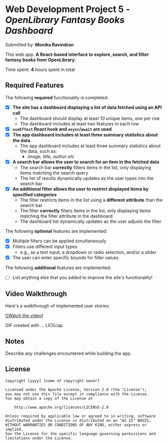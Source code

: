 # Web Development Project 5 - *OpenLibrary Fantasy Books Dashboard*

Submitted by: **Monika Ravindran**

This web app: **A React-based interface to explore, search, and filter fantasy books from OpenLibrary.**

Time spent: **4** hours spent in total

## Required Features

The following **required** functionality is completed:

- [x] **The site has a dashboard displaying a list of data fetched using an API call**
  - The dashboard should display at least 10 unique items, one per row
  - The dashboard includes at least two features in each row
- [x] **`useEffect` React hook and `async`/`await` are used**
- [x] **The app dashboard includes at least three summary statistics about the data** 
  - The app dashboard includes at least three summary statistics about the data, such as:
    - *image, title, author etc*
- [x] **A search bar allows the user to search for an item in the fetched data**
  - The search bar **correctly** filters items in the list, only displaying items matching the search query
  - The list of results dynamically updates as the user types into the search bar
- [x] **An additional filter allows the user to restrict displayed items by specified categories**
  - The filter restricts items in the list using a **different attribute** than the search bar 
  - The filter **correctly** filters items in the list, only displaying items matching the filter attribute in the dashboard
  - The dashboard list dynamically updates as the user adjusts the filter

The following **optional** features are implemented:

- [x] Multiple filters can be applied simultaneously
- [x] Filters use different input types
  - e.g., as a text input, a dropdown or radio selection, and/or a slider
- [x] The user can enter specific bounds for filter values

The following **additional** features are implemented:

* [ ] List anything else that you added to improve the site's functionality!

## Video Walkthrough

Here's a walkthrough of implemented user stories:

[![Watch the video]](https://imgur.com/a/BXRbYxG)

<!-- Replace this with whatever GIF tool you used! -->
GIF created with ...  LICEcap
<!-- Recommended tools:
[Kap](https://getkap.co/) for macOS
[ScreenToGif](https://www.screentogif.com/) for Windows
[peek](https://github.com/phw/peek) for Linux. -->

## Notes

Describe any challenges encountered while building the app.

## License

    Copyright [yyyy] [name of copyright owner]

    Licensed under the Apache License, Version 2.0 (the "License");
    you may not use this file except in compliance with the License.
    You may obtain a copy of the License at

        http://www.apache.org/licenses/LICENSE-2.0

    Unless required by applicable law or agreed to in writing, software
    distributed under the License is distributed on an "AS IS" BASIS,
    WITHOUT WARRANTIES OR CONDITIONS OF ANY KIND, either express or implied.
    See the License for the specific language governing permissions and
    limitations under the License.

